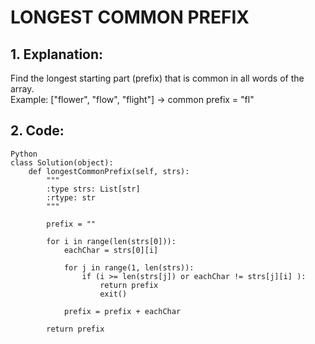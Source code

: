 # LONGEST COMMON PREFIX
## 1. Explanation:
Find the longest starting part (prefix) that is common in all words of the array.  
Example: ["flower", "flow", "flight"] → common prefix = "fl"

## 2. Code:
``` 
Python
class Solution(object):
    def longestCommonPrefix(self, strs):
        """
        :type strs: List[str]
        :rtype: str
        """

        prefix = ""

        for i in range(len(strs[0])):
            eachChar = strs[0][i]

            for j in range(1, len(strs)):
                if (i >= len(strs[j]) or eachChar != strs[j][i] ):
                    return prefix
                    exit()                    
        
            prefix = prefix + eachChar
        
        return prefix

         
```
